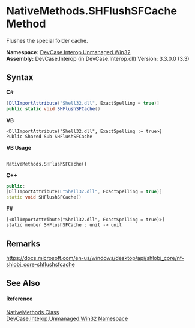 # NativeMethods.SHFlushSFCache Method 
 

Flushes the special folder cache.

**Namespace:**&nbsp;<a href="N_DevCase_Interop_Unmanaged_Win32">DevCase.Interop.Unmanaged.Win32</a><br />**Assembly:**&nbsp;DevCase.Interop (in DevCase.Interop.dll) Version: 3.3.0.0 (3.3)

## Syntax

**C#**<br />
``` C#
[DllImportAttribute("Shell32.dll", ExactSpelling = true)]
public static void SHFlushSFCache()
```

**VB**<br />
``` VB
<DllImportAttribute("Shell32.dll", ExactSpelling := true>]
Public Shared Sub SHFlushSFCache
```

**VB Usage**<br />
``` VB Usage

NativeMethods.SHFlushSFCache()
```

**C++**<br />
``` C++
public:
[DllImportAttribute(L"Shell32.dll", ExactSpelling = true)]
static void SHFlushSFCache()
```

**F#**<br />
``` F#
[<DllImportAttribute("Shell32.dll", ExactSpelling = true)>]
static member SHFlushSFCache : unit -> unit 

```


## Remarks
<a href="https://docs.microsoft.com/en-us/windows/desktop/api/shlobj_core/nf-shlobj_core-shflushsfcache" target="_blank">https://docs.microsoft.com/en-us/windows/desktop/api/shlobj_core/nf-shlobj_core-shflushsfcache</a>

## See Also


#### Reference
<a href="T_DevCase_Interop_Unmanaged_Win32_NativeMethods">NativeMethods Class</a><br /><a href="N_DevCase_Interop_Unmanaged_Win32">DevCase.Interop.Unmanaged.Win32 Namespace</a><br />